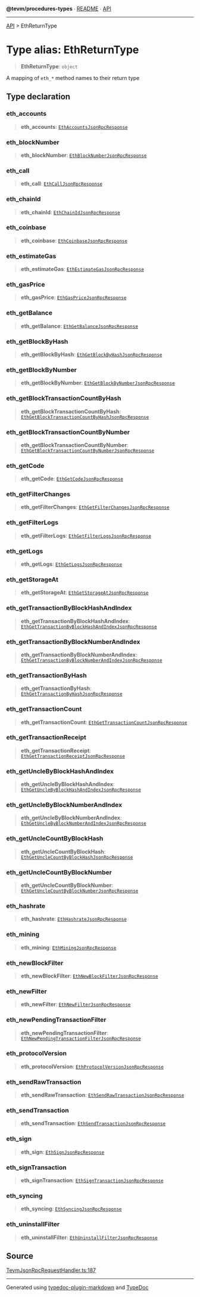 **@tevm/procedures-types** ∙ [README](../README.md) ∙ [API](../API.md)

***

[API](../API.md) > EthReturnType

# Type alias: EthReturnType

> **EthReturnType**: `object`

A mapping of `eth_*` method names to their return type

## Type declaration

### eth\_accounts

> **eth\_accounts**: [`EthAccountsJsonRpcResponse`](EthAccountsJsonRpcResponse.md)

### eth\_blockNumber

> **eth\_blockNumber**: [`EthBlockNumberJsonRpcResponse`](EthBlockNumberJsonRpcResponse.md)

### eth\_call

> **eth\_call**: [`EthCallJsonRpcResponse`](EthCallJsonRpcResponse.md)

### eth\_chainId

> **eth\_chainId**: [`EthChainIdJsonRpcResponse`](EthChainIdJsonRpcResponse.md)

### eth\_coinbase

> **eth\_coinbase**: [`EthCoinbaseJsonRpcResponse`](EthCoinbaseJsonRpcResponse.md)

### eth\_estimateGas

> **eth\_estimateGas**: [`EthEstimateGasJsonRpcResponse`](EthEstimateGasJsonRpcResponse.md)

### eth\_gasPrice

> **eth\_gasPrice**: [`EthGasPriceJsonRpcResponse`](EthGasPriceJsonRpcResponse.md)

### eth\_getBalance

> **eth\_getBalance**: [`EthGetBalanceJsonRpcResponse`](EthGetBalanceJsonRpcResponse.md)

### eth\_getBlockByHash

> **eth\_getBlockByHash**: [`EthGetBlockByHashJsonRpcResponse`](EthGetBlockByHashJsonRpcResponse.md)

### eth\_getBlockByNumber

> **eth\_getBlockByNumber**: [`EthGetBlockByNumberJsonRpcResponse`](EthGetBlockByNumberJsonRpcResponse.md)

### eth\_getBlockTransactionCountByHash

> **eth\_getBlockTransactionCountByHash**: [`EthGetBlockTransactionCountByHashJsonRpcResponse`](EthGetBlockTransactionCountByHashJsonRpcResponse.md)

### eth\_getBlockTransactionCountByNumber

> **eth\_getBlockTransactionCountByNumber**: [`EthGetBlockTransactionCountByNumberJsonRpcResponse`](EthGetBlockTransactionCountByNumberJsonRpcResponse.md)

### eth\_getCode

> **eth\_getCode**: [`EthGetCodeJsonRpcResponse`](EthGetCodeJsonRpcResponse.md)

### eth\_getFilterChanges

> **eth\_getFilterChanges**: [`EthGetFilterChangesJsonRpcResponse`](EthGetFilterChangesJsonRpcResponse.md)

### eth\_getFilterLogs

> **eth\_getFilterLogs**: [`EthGetFilterLogsJsonRpcResponse`](EthGetFilterLogsJsonRpcResponse.md)

### eth\_getLogs

> **eth\_getLogs**: [`EthGetLogsJsonRpcResponse`](EthGetLogsJsonRpcResponse.md)

### eth\_getStorageAt

> **eth\_getStorageAt**: [`EthGetStorageAtJsonRpcResponse`](EthGetStorageAtJsonRpcResponse.md)

### eth\_getTransactionByBlockHashAndIndex

> **eth\_getTransactionByBlockHashAndIndex**: [`EthGetTransactionByBlockHashAndIndexJsonRpcResponse`](EthGetTransactionByBlockHashAndIndexJsonRpcResponse.md)

### eth\_getTransactionByBlockNumberAndIndex

> **eth\_getTransactionByBlockNumberAndIndex**: [`EthGetTransactionByBlockNumberAndIndexJsonRpcResponse`](EthGetTransactionByBlockNumberAndIndexJsonRpcResponse.md)

### eth\_getTransactionByHash

> **eth\_getTransactionByHash**: [`EthGetTransactionByHashJsonRpcResponse`](EthGetTransactionByHashJsonRpcResponse.md)

### eth\_getTransactionCount

> **eth\_getTransactionCount**: [`EthGetTransactionCountJsonRpcResponse`](EthGetTransactionCountJsonRpcResponse.md)

### eth\_getTransactionReceipt

> **eth\_getTransactionReceipt**: [`EthGetTransactionReceiptJsonRpcResponse`](EthGetTransactionReceiptJsonRpcResponse.md)

### eth\_getUncleByBlockHashAndIndex

> **eth\_getUncleByBlockHashAndIndex**: [`EthGetUncleByBlockHashAndIndexJsonRpcResponse`](EthGetUncleByBlockHashAndIndexJsonRpcResponse.md)

### eth\_getUncleByBlockNumberAndIndex

> **eth\_getUncleByBlockNumberAndIndex**: [`EthGetUncleByBlockNumberAndIndexJsonRpcResponse`](EthGetUncleByBlockNumberAndIndexJsonRpcResponse.md)

### eth\_getUncleCountByBlockHash

> **eth\_getUncleCountByBlockHash**: [`EthGetUncleCountByBlockHashJsonRpcResponse`](EthGetUncleCountByBlockHashJsonRpcResponse.md)

### eth\_getUncleCountByBlockNumber

> **eth\_getUncleCountByBlockNumber**: [`EthGetUncleCountByBlockNumberJsonRpcResponse`](EthGetUncleCountByBlockNumberJsonRpcResponse.md)

### eth\_hashrate

> **eth\_hashrate**: [`EthHashrateJsonRpcResponse`](EthHashrateJsonRpcResponse.md)

### eth\_mining

> **eth\_mining**: [`EthMiningJsonRpcResponse`](EthMiningJsonRpcResponse.md)

### eth\_newBlockFilter

> **eth\_newBlockFilter**: [`EthNewBlockFilterJsonRpcResponse`](EthNewBlockFilterJsonRpcResponse.md)

### eth\_newFilter

> **eth\_newFilter**: [`EthNewFilterJsonRpcResponse`](EthNewFilterJsonRpcResponse.md)

### eth\_newPendingTransactionFilter

> **eth\_newPendingTransactionFilter**: [`EthNewPendingTransactionFilterJsonRpcResponse`](EthNewPendingTransactionFilterJsonRpcResponse.md)

### eth\_protocolVersion

> **eth\_protocolVersion**: [`EthProtocolVersionJsonRpcResponse`](EthProtocolVersionJsonRpcResponse.md)

### eth\_sendRawTransaction

> **eth\_sendRawTransaction**: [`EthSendRawTransactionJsonRpcResponse`](EthSendRawTransactionJsonRpcResponse.md)

### eth\_sendTransaction

> **eth\_sendTransaction**: [`EthSendTransactionJsonRpcResponse`](EthSendTransactionJsonRpcResponse.md)

### eth\_sign

> **eth\_sign**: [`EthSignJsonRpcResponse`](EthSignJsonRpcResponse.md)

### eth\_signTransaction

> **eth\_signTransaction**: [`EthSignTransactionJsonRpcResponse`](EthSignTransactionJsonRpcResponse.md)

### eth\_syncing

> **eth\_syncing**: [`EthSyncingJsonRpcResponse`](EthSyncingJsonRpcResponse.md)

### eth\_uninstallFilter

> **eth\_uninstallFilter**: [`EthUninstallFilterJsonRpcResponse`](EthUninstallFilterJsonRpcResponse.md)

## Source

[TevmJsonRpcRequestHandler.ts:187](https://github.com/evmts/tevm-monorepo/blob/main/packages/procedures-types/src/TevmJsonRpcRequestHandler.ts#L187)

***
Generated using [typedoc-plugin-markdown](https://www.npmjs.com/package/typedoc-plugin-markdown) and [TypeDoc](https://typedoc.org/)
